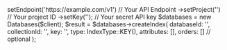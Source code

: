 <?php

use Appwrite\Client;
use Appwrite\Services\Databases;
use Appwrite\Enums\IndexType;

$client = (new Client())
    ->setEndpoint('https://example.com/v1') // Your API Endpoint
    ->setProject('<YOUR_PROJECT_ID>') // Your project ID
    ->setKey('<YOUR_API_KEY>'); // Your secret API key

$databases = new Databases($client);

$result = $databases->createIndex(
    databaseId: '<DATABASE_ID>',
    collectionId: '<COLLECTION_ID>',
    key: '',
    type: IndexType::KEY(),
    attributes: [],
    orders: [] // optional
);